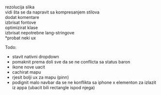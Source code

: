 rezolucija slika <br>
vidi šta se da napravit sa kompresanjem stilova <br>
dodat komentare <br>
izbrisat fontove <br>
optimizirat klase <br>
izbrisat nepotrebne lang-stringove <br>
*probat neki ux <br>

Todo:
- stavit nativni dropdown
- pomaknit prema doli sve da se ne conflicta sa status baron
- ikone nove uacit
- cachirat mapu
- rjesit bolji ux za mapu (pinn)
- podignit malo navbar da se ne konflikta sa iphone x elementon za izlazit iz appa (ubacit bili rectangle ispod njega)